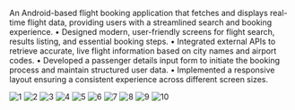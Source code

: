 An Android-based flight booking application that fetches and displays real-time flight data, providing users with a streamlined search and booking experience.
•	Designed modern, user-friendly screens for flight search, results listing, and essential booking steps.
•	Integrated external APIs to retrieve accurate, live flight information based on city names and airport codes.
•	Developed a passenger details input form to initiate the booking process and maintain structured user data.
•	Implemented a responsive layout ensuring a consistent experience across different screen sizes.

![1](https://github.com/user-attachments/assets/1d8ea07d-43a4-41c8-827f-506402867320)
![2](https://github.com/user-attachments/assets/b7bf4dc9-ff64-4dae-88f8-a73f1b797b24)
![3](https://github.com/user-attachments/assets/7650108a-a560-4716-a5a2-6d545a58a84b)
![4](https://github.com/user-attachments/assets/517f4bf7-62dd-4822-8586-ffab5d0e07f3)
![5](https://github.com/user-attachments/assets/bf3b87c7-7ec1-4cee-9702-0a0956db2851)
![6](https://github.com/user-attachments/assets/3a283e4a-2559-4173-b2c4-00b42697c567)
![7](https://github.com/user-attachments/assets/f4581c6d-6cc1-4640-934d-b767135b1e7f)
![8](https://github.com/user-attachments/assets/ae5e06ab-bd92-45b9-9a4a-72afeaa77f19)
![9](https://github.com/user-attachments/assets/510b3ce9-9e18-40c1-81a0-4363b3696468)
![10](https://github.com/user-attachments/assets/81d2d3dd-dc7d-4574-8d01-1090f031798e)

